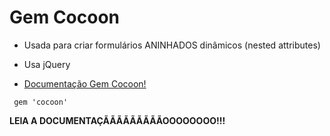 # Gem Cocoon
+ Usada para criar formulários ANINHADOS dinâmicos (nested attributes)

+ Usa jQuery

+ [Documentação Gem Cocoon!](https://github.com/nathanvda/cocoon)

~~~
 gem 'cocoon'
~~~

**LEIA A DOCUMENTAÇÃÃÃÃÃÃÃÃÃOOOOOOOO!!!**

